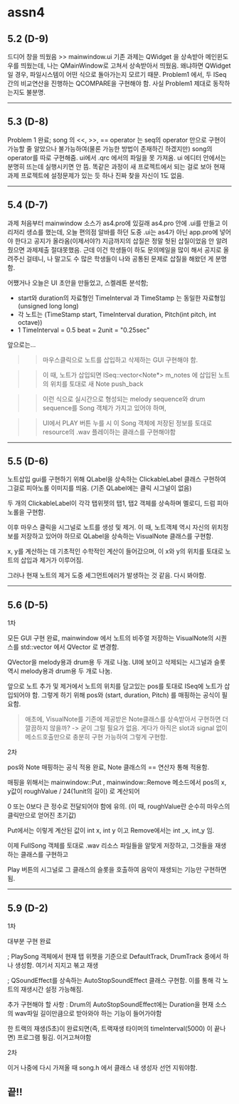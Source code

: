 # assn4
5.2 (D-9)
-
드디어 창을 띄웠음 >> mainwindow.ui
기존 과제는 QWidget 을 상속받아 메인윈도우를 띄웠는데, 나는 QMainWindow로 고쳐서 상속받아서 띄웠음.
왜냐하면 QWidget일 경우, 파일시스템이 어떤 식으로 돌아가는지 모르기 때문.
Problem1 에서, 두 ISeq 간의 비교연산을 진행하는 QCOMPARE을 구현해야 함.
사실 Problem1 제대로 동작하는지도 불분명.

-----

5.3 (D-8)
-
Problem 1 완료; song 의 <<, >>, == operator 는 seq의 operator 만으로 구현이 가능할 줄 알았으나 불가능하여(물론 가능한 방법이 존재하긴 하겠지만) song의 operator를 따로 구현해줌.
ui에서 .qrc 에서의 파일을 못 가져옴. ui 에디터 안에서는 분명히 뜨는데 실행시키면 안 뜸. 똑같은 과정이 새 프로젝트에서 되는 걸로 보아 현재 과제 프로젝트에 설정문제가 있는 듯 하나 진짜 찾을 자신이 1도 없음.


-----

5.4 (D-7)
-
과제 처음부터 mainwindow 소스가 as4.pro에 있길래 as4.pro 안에 .ui를 만들고 이리저리 생쇼를 했는데, 오늘 편의점 알바를 하던 도중 .ui는 as4가 아닌 app.pro에 넣어야 한다고 공지가 올라옴(이제서야?) 지금까지의 삽질은 정말 헛된 삽질이었음 안 알려줬으면 과제제출 절대못했음. 근데 이건 학생들이 하도 문의메일을 많이 해서 공지로 올려주신 걸테니, 나 말고도 수 많은 학생들이 나와 공통된 문제로 삽질을 해왔던 게 분명함. 

어쨌거나 오늘은 UI 초안을 만들었고, 스켈레톤 분석함; 
 - start와 duration의 자료형인 TimeInterval 과 TimeStamp 는 동일한 자료형임(unsigned long long)
 - 각 노트는 (TimeStamp start, TimeInterval duration, Pitch(int pitch, int octave))
 - 1 TimeInterval = 0.5 beat = 2unit = "0.25sec"
 
 앞으로는...
  >> 마우스클릭으로 노트를 삽입하고 삭제하는 GUI 구현해야 함.
  
  >> 이 때, 노트가 삽입되면 ISeq::vector<Note*> m_notes 에 삽입된 노트의 위치를 토대로 새 Note push_back
  
  >> 이런 식으로 실시간으로 형성되는 melody sequence와 drum sequence를 Song 객체가 가지고 있어야 하며,
  
  >> UI에서 PLAY 버튼 누를 시 이 Song 객체에 저장된 정보를 토대로 resource의 .wav 플레이하는 클래스를 구현해야함


-----
5.5 (D-6)
- 
노트삽입 gui를 구현하기 위해 QLabel을 상속하는 ClickableLabel 클래스 구현하여 그걸로 피아노롤 이미지를 띄움. (기존 QLabel에는 클릭 시그널이 없음)

두 개의 ClickableLabel이 각각 탭위젯의 탭1, 탭2 객체를 상속하며 멜로디, 드럼 피아노롤을 구현함.

이후 마우스 클릭을 시그널로 노트를 생성 및 제거. 이 때, 노트객체 역시 자신의 위치정보를 저장하고 있어야 하므로 QLabel을 상속하는 VisualNote 클래스를 구현함.

x, y를 계산하는 데 기초적인 수학적인 계산이 들어갔으며, 이 x와 y의 위치를 토대로 노트의 삽입과 제거가 이루어짐.

그러나 현재 노트의 제거 도중 세그먼트에러가 발생하는 것 같음. 다시 봐야함.


-----
5.6 (D-5)
-
1차

모든 GUI 구현 완료, mainwindow 에서 노트의 비주얼 저장하는 VisualNote의 시퀀스를 std::vector 에서 QVector 로 변경함.

QVector을 melody용과 drum용 두 개로 나눔. UI에 보이고 삭제되는 시그널과 슬롯 역시 melody용과 drum용 두 개로 나눔.

앞으로 노트 추가 및 제거에서 노트의 위치를 담고있는 pos를 토대로 ISeq에 노트가 삽입되어야 함. 그렇게 하기 위해 pos와 (start, duration, Pitch) 를 매핑하는 공식이 필요함.

 > 애초에, VisualNote를 기존에 제공받은 Note클래스를 상속받아서 구현하면 더 깔끔하지 않을까?
  -> 굳이 그럴 필요가 없음. 게다가 아직은 slot과 signal 없이 메소드호출만으로 충분히 구현 가능하여 그렇게 구현함.

2차

pos와 Note 매핑하는 공식 적용 완료, Note 클래스의 == 연산자 통해 적용함.

매핑을 위해서는 mainwindow::Put , mainwindow::Remove 메소드에서 pos의 x, y값이 roughValue / 24(1unit의 길이) 로 계산되어

0 또는 0보다 큰 정수로 전달되어야 함에 유의. (이 때, roughValue란 순수히 마우스의 클릭만으로 얻어진 초기값)

Put에서는 이렇게 계산된 값이 int x, int y 이고 Remove에서는 int _x, int_y 임.

이제 FullSong 객체를 토대로 .wav 리소스 파일들을 알맞게 저장하고, 그것들을 재생하는 클래스를 구현하고

Play 버튼의 시그널로 그 클래스의 슬롯을 호출하여 음악이 재생되는 기능만 구현하면 됨.


-----
5.9 (D-2)
-
1차 

대부분 구현 완료

; PlaySong 객체에서 현재 탭 위젯을 기준으로 DefaultTrack, DrumTrack 중에서 하나 생성함. 여기서 지지고 볶고 재생

; QSoundEffect를 상속하는 AutoStopSoundEffect 클래스 구현함. 이를 통해 각 노트의 재생시간 설정 가능해짐.

추가 구현해야 할 사항 : Drum의 AutoStopSoundEffect에는 Duration을 현재 소스의 wav파일 길이만큼으로 받아와야 하는 기능이 들어가야함

한 트랙의 재생(5초)이 완료되면(즉, 트랙재생 타이머의 timeInterval(5000) 이 끝나면) 프로그램 튕김. 이거고쳐야함

2차

이거 나중에 다시 가져올 때 song.h 에서 클래스 내 생성자 선언 지워야함.

끝!!
-


